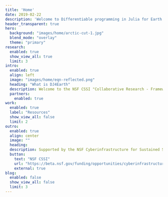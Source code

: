 ```yaml
---
title: 'Home'
date: 2019-02-22
description: 'Welcome to Differentiable programming in Julia for Earth system modeling (DJ4Earth)'
header_transparent: true
hero:
  background: "images/home/arctic-cut-1.jpg"
  blend_mode: "overlay"
  theme: "primary"
research: 
  enabled: true
  show_view_all: true
  limit: 3
intro:
  enabled: true
  align: left
  image: "images/home/eqn-reflected.png"
  heading: "What is DJ4Earth"
  description: Welcome to the NSF CSSI "Collaborative Research - Frameworks - Convergence of Bayesian inverse methods and scientific machine learning in Earth system models through universal differentiable programming". It comprises a team from the University of Texas at Austin, MIT, the University of Chicago, the University of Colorado, Boulder, Dartmouth College, and Argonne National Lab.
  partners:
    enabled: true
work:
  enabled: true
  label: "Resources"
  show_view_all: false
  limit: 2
outro:
  enabled: true
  align: center
  image: ""
  heading: 
  description: Supported by the NSF Cyberinfrastructure for Sustained Scientific Innovation (CSSI) program
  button: 
    text: "NSF CSSI"
    url: "https://beta.nsf.gov/funding/opportunities/cyberinfrastructure-sustained-scientific-innovation-cssi"
    external: true
blog:
  enabled: false
  show_view_all: false
  limit: 3
---
```

